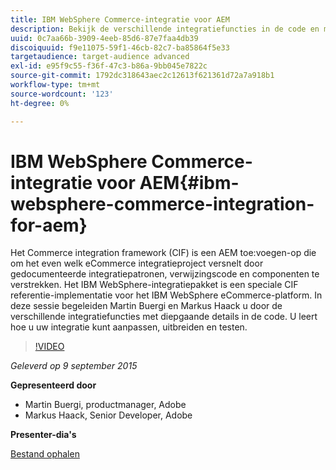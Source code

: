 ```yaml
---
title: IBM WebSphere Commerce-integratie voor AEM
description: Bekijk de verschillende integratiefuncties in de code en maak er een doorbraak over. Leer hoe u uw integratie kunt aanpassen, uitbreiden en testen.
uuid: 0c7aa66b-3909-4eeb-85d6-87e7faa4db39
discoiquuid: f9e11075-59f1-46cb-82c7-ba85864f5e33
targetaudience: target-audience advanced
exl-id: e95f9c55-f36f-47c3-b86a-9bb045e7822c
source-git-commit: 1792dc318643aec2c12613f621361d72a7a918b1
workflow-type: tm+mt
source-wordcount: '123'
ht-degree: 0%

---
```


# IBM WebSphere Commerce-integratie voor AEM{#ibm-websphere-commerce-integration-for-aem}

Het Commerce integration framework (CIF) is een AEM toe:voegen-op die om het even welk eCommerce integratieproject versnelt door gedocumenteerde integratiepatronen, verwijzingscode en componenten te verstrekken. Het IBM WebSphere-integratiepakket is een speciale CIF referentie-implementatie voor het IBM WebSphere eCommerce-platform. In deze sessie begeleiden Martin Buergi en Markus Haack u door de verschillende integratiefuncties met diepgaande details in de code. U leert hoe u uw integratie kunt aanpassen, uitbreiden en testen.

>[!VIDEO](https://video.tv.adobe.com/v/19375/?quality=9)

*Geleverd op 9 september 2015*

**Gepresenteerd door**

* Martin Buergi, productmanager, Adobe
* Markus Haack, Senior Developer, Adobe

**Presenter-dia&#39;s**

[Bestand ophalen](assets/150909-aem-gems-ibm-websphere-commerce-integration.pdf)
<!--
[Get back to the Overview](https://helpx.adobe.com/experience-manager/kt/eseminars/gems/aem-index.html)
-->
